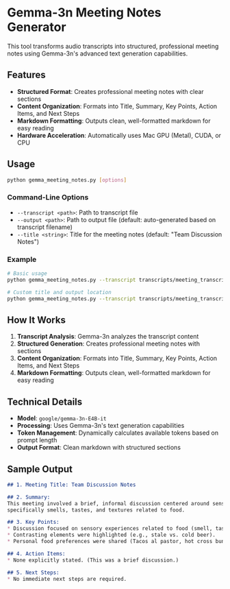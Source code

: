 # Gemma-3n Meeting Notes Generator

This tool transforms audio transcripts into structured, professional meeting notes using Gemma-3n's advanced text generation capabilities.

## Features

- **Structured Format**: Creates professional meeting notes with clear sections
- **Content Organization**: Formats into Title, Summary, Key Points, Action Items, and Next Steps
- **Markdown Formatting**: Outputs clean, well-formatted markdown for easy reading
- **Hardware Acceleration**: Automatically uses Mac GPU (Metal), CUDA, or CPU

## Usage

```bash
python gemma_meeting_notes.py [options]
```

### Command-Line Options

- `--transcript <path>`: Path to transcript file
- `--output <path>`: Path to output file (default: auto-generated based on transcript filename)
- `--title <string>`: Title for the meeting notes (default: "Team Discussion Notes")

### Example

```bash
# Basic usage
python gemma_meeting_notes.py --transcript transcripts/meeting_transcript.txt

# Custom title and output location
python gemma_meeting_notes.py --transcript transcripts/meeting_transcript.txt --title "Weekly Team Sync" --output notes/weekly_sync_notes.md
```

## How It Works

1. **Transcript Analysis**: Gemma-3n analyzes the transcript content
2. **Structured Generation**: Creates professional meeting notes with sections
3. **Content Organization**: Formats into Title, Summary, Key Points, Action Items, and Next Steps
4. **Markdown Formatting**: Outputs clean, well-formatted markdown for easy reading

## Technical Details

- **Model**: `google/gemma-3n-E4B-it`
- **Processing**: Uses Gemma-3n's text generation capabilities
- **Token Management**: Dynamically calculates available tokens based on prompt length
- **Output Format**: Clean markdown with structured sections

## Sample Output

```markdown
## 1. Meeting Title: Team Discussion Notes

## 2. Summary:
This meeting involved a brief, informal discussion centered around sensory preferences – 
specifically smells, tastes, and textures related to food.

## 3. Key Points:
* Discussion focused on sensory experiences related to food (smell, taste).
* Contrasting elements were highlighted (e.g., stale vs. cold beer).
* Personal food preferences were shared (Tacos al pastor, hot cross buns).

## 4. Action Items:
* None explicitly stated. (This was a brief discussion.)

## 5. Next Steps:
* No immediate next steps are required.
```
